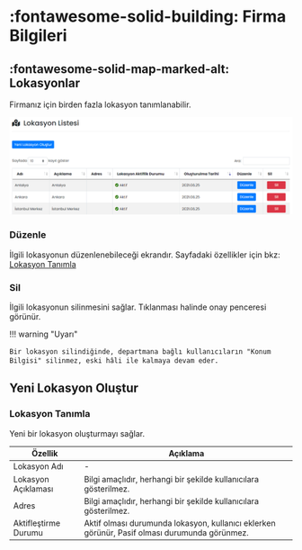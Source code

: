 # :fontawesome-solid-building: Firma Bilgileri

## :fontawesome-solid-map-marked-alt: Lokasyonlar

Firmanız için birden fazla lokasyon tanımlanabilir.

![](./images/lokasyonListesi.png)

### Düzenle

İlgili lokasyonun düzenlenebileceği ekrandır. Sayfadaki özellikler için bkz: [Lokasyon Tanımla](#lokasyon-tanimla)

### Sil

İlgili lokasyonun silinmesini sağlar. Tıklanması halinde onay penceresi görünür.

!!! warning "Uyarı"

    Bir lokasyon silindiğinde, departmana bağlı kullanıcıların "Konum Bilgisi" silinmez, eski hâli ile kalmaya devam eder.

## Yeni Lokasyon Oluştur

### <a name="lokasyon-tanimla"></a>Lokasyon Tanımla

Yeni bir lokasyon oluşturmayı sağlar.

| Özellik              | Açıklama                                                     |
| -------------------- | ------------------------------------------------------------ |
| Lokasyon Adı         | -                                                            |
| Lokasyon Açıklaması  | Bilgi amaçlıdır, herhangi bir şekilde kullanıcılara gösterilmez. |
| Adres                | Bilgi amaçlıdır, herhangi bir şekilde kullanıcılara gösterilmez. |
| Aktifleştirme Durumu | Aktif olması durumunda lokasyon, kullanıcı eklerken görünür, Pasif olması durumunda görünmez. |

